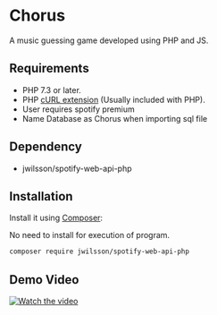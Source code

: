 # Chorus
A music guessing game developed using PHP and JS.


## Requirements
* PHP 7.3 or later.
* PHP [cURL extension](http://php.net/manual/en/book.curl.php) (Usually included with PHP).
* User requires spotify premium
* Name Database as Chorus when importing sql file

## Dependency
* jwilsson/spotify-web-api-php

## Installation
Install it using [Composer](https://getcomposer.org/):

No need to install for execution of program.
```sh
composer require jwilsson/spotify-web-api-php
```
## Demo Video
[![Watch the video](https://drive.google.com/file/d/18iij2_wyCaN3tmmzaPWrMLKS6cAZCly8/view?usp=drive_link)]([https://youtu.be/vt5fpE0bzSY](https://drive.google.com/file/d/1wddugDO1Hbh3EKOz944R5epaJv6EXRFF/view?usp=sharing))
